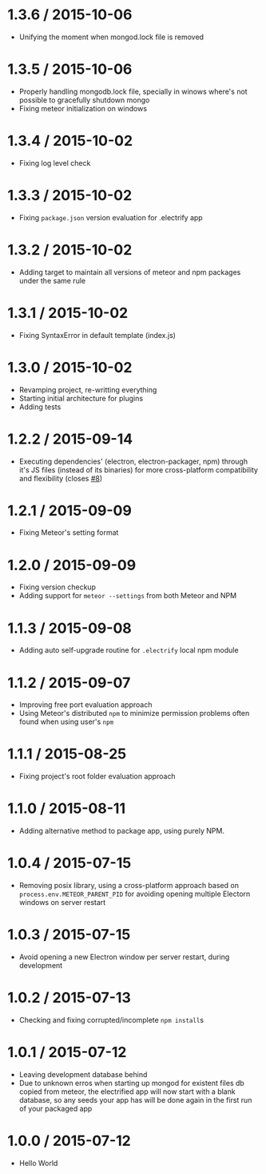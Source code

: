 1.3.6 / 2015-10-06
===================
  * Unifying the moment when mongod.lock file is removed

1.3.5 / 2015-10-06
===================
  * Properly handling mongodb.lock file, specially in winows where's not
  possible to gracefully shutdown mongo
  * Fixing meteor initialization on windows

1.3.4 / 2015-10-02
===================
  * Fixing log level check

1.3.3 / 2015-10-02
===================
  * Fixing `package.json` version evaluation for .electrify app

1.3.2 / 2015-10-02
===================
  * Adding target to maintain all versions of meteor and npm packages under
  the same rule

1.3.1 / 2015-10-02
===================
  * Fixing SyntaxError in default template (index.js)

1.3.0 / 2015-10-02
===================
  * Revamping project, re-writting everything
  * Starting initial architecture for plugins
  * Adding tests

1.2.2 / 2015-09-14
===================
  * Executing dependencies' (electron, electron-packager, npm) through it's JS
  files (instead of its binaries) for more cross-platform compatibility and
  flexibility (closes [#8](https://github.com/arboleya/electrify/issues/8))

1.2.1 / 2015-09-09
===================
  * Fixing Meteor's setting format

1.2.0 / 2015-09-09
===================
  * Fixing version checkup
  * Adding support for `meteor --settings` from both Meteor and NPM

1.1.3 / 2015-09-08
===================
 * Adding auto self-upgrade routine for `.electrify` local npm module

1.1.2 / 2015-09-07
===================
 * Improving free port evaluation approach
 * Using Meteor's distributed `npm` to minimize permission problems often found
 when using user's `npm`

1.1.1 / 2015-08-25
===================
 * Fixing project's root folder evaluation approach

1.1.0 / 2015-08-11
===================
 * Adding alternative method to package app, using purely NPM.

1.0.4 / 2015-07-15
===================
 * Removing posix library, using a cross-platform approach based on
 `process.env.METEOR_PARENT_PID` for avoiding opening multiple Electorn windows
 on server restart

1.0.3 / 2015-07-15
===================
 * Avoid opening a new Electron window per server restart, during development

1.0.2 / 2015-07-13
===================
 * Checking and fixing corrupted/incomplete `npm install`s

1.0.1 / 2015-07-12
===================
 * Leaving development database behind
  * Due to unknown erros when starting up mongod for existent files db copied
  from meteor, the electrified app will now start with a blank database, so any
  seeds your app has will be done again in the first run of your packaged app

1.0.0 / 2015-07-12
===================
 * Hello World